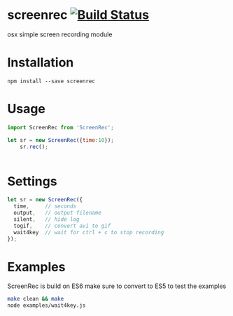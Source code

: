 # screenrec [![Build Status](https://travis-ci.org/Urucas/screenrec.svg?branch=master)](https://travis-ci.org/Urucas/screenrec)
osx simple screen recording module


Installation
============
```npm install --save screenrec```

Usage
=====
```javascript
import ScreenRec from 'ScreenRec';

let sr = new ScreenRec({time:10});
    sr.rec();
    
```

Settings
========
```javascript
let sr = new ScreenRec({
  time,     // seconds
  output,   // output filename
  silent,   // hide log
  togif,    // convert avi to gif
  wait4key  // wait for ctrl + c to stop recording
});
```

Examples
========
ScreenRec is build on ES6 make sure to convert to ES5 to test the examples

```bash
make clean && make
node examples/wait4key.js
```
